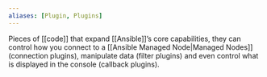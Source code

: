 ```yaml
---
aliases: [Plugin, Plugins]
---
```


Pieces of [[code]] that expand [[Ansible]]’s core capabilities, they can control how you connect to a [[Ansible Managed Node|Managed Nodes]] (connection plugins), manipulate data (filter plugins) and even control what is displayed in the console (callback plugins).
